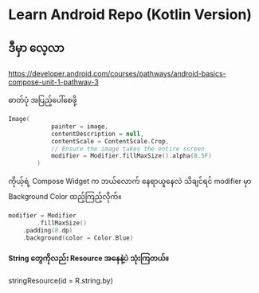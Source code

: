 # Learn Android Repo (Kotlin Version)

## ဒီမှာ လေ့လာ

https://developer.android.com/courses/pathways/android-basics-compose-unit-1-pathway-3


ဓာတ်ပုံ အပြည့်ပေါ်စေဖို့

```kotlin
Image(
            painter = image,
            contentDescription = null,
            contentScale = ContentScale.Crop,
            // Ensure the image takes the entire screen
            modifier = Modifier.fillMaxSize().alpha(0.5F)
        )
```

ကိုယ့်ရဲ့ Compose Widget က ဘယ်လောက် နေရာယူနေလဲ သိချင်ရင် modifier မှာ Background Color ထည့်ကြည့်လိုက်။

```kotlin
modifier = Modifier
        .fillMaxSize()
    .padding(8.dp)
    .background(color = Color.Blue)
```


#### String တွေကိုလည်း Resource အနေနဲ့ပဲ သုံးကြတယ်။

stringResource(id = R.string.by)
